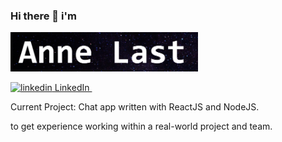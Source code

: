 

### Hi there 👋 i'm 

<img
  src="anne last.png"
  alt="Alt text"
  title="Optional title"
  style="display: inline-block; margin: 0 auto; max-width: 300px">

<p>
  <a href="https://www.linkedin.com/in/anne-last/" rel="nofollow noreferrer">
    <img src="https://i.stack.imgur.com/gVE0j.png" alt="linkedin"> LinkedIn
  </a> &nbsp; 
  
</p>

Current Project: Chat app written with ReactJS and NodeJS.

to get experience working within a real-world project and team.




<!--6
Here are some ideas to get you started:

- 🔭 I’m currently working on ...
- 🌱 I’m currently learning ...
- 👯 I’m looking to collaborate on ...
- 🤔 I’m looking for help with ...
- 💬 Ask me about ...
- 📫 How to reach me: ...
- 😄 Pronouns: ...
- ⚡ Fun fact: ...
-->



